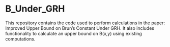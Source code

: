 # B_Under_GRH
This repository contains the code used to perform calculations in the paper: Improved Upper Bound on Brun’s Constant Under GRH. It also includes functionality to calculate an upper bound on B(x,y) using existing computations.
